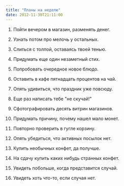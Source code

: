```yaml
---
title: "Планы на неделю"
date: 2012-11-30T21:11:00
---
```


1. Пойти вечером в магазин, разменять денег.

2. Узнать потом про мелочь у остальных.

3. Слиться с толпой, оставаясь твоей тенью.

4. Придумать еще один незаметный стих.

5. Попробовать очередное новое блюдо.

6. Оставить в кафе пятнадцать процентов на чай.

7. Опять удивиться, что праздник уже повсюду.

8. Еще раз написать тебе "не скучай!"

9. Сфотографировать десять витрин магазинов.

10. Придумать причину, почему нашел мало монет.

11. Повторно проверить в гугле корзину.

12. Опять убедиться, что активных посылок нет.

13. Купить необычных конфет, да получше.

14. На сдачу купить каких нибудь странных конфет.

15. Увидеть побольше, когда представится случай.

16. Увидеть хоть что-то, если случая нет.
